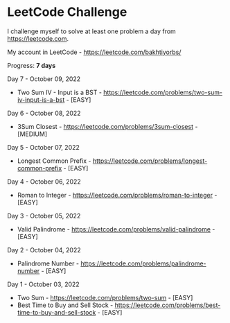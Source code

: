 # LeetCode Challenge
I challenge myself to solve at least one problem a day from https://leetcode.com. 

My account in LeetCode - https://leetcode.com/bakhtiyorbs/ 

Progress: **7 days**

Day 7 - October 09, 2022
  - Two Sum IV - Input is a BST - https://leetcode.com/problems/two-sum-iv-input-is-a-bst - [EASY]

Day 6 - October 08, 2022
  - 3Sum Closest - https://leetcode.com/problems/3sum-closest - [MEDIUM]

Day 5 - October 07, 2022
  - Longest Common Prefix - https://leetcode.com/problems/longest-common-prefix - [EASY]

Day 4 - October 06, 2022
  - Roman to Integer - https://leetcode.com/problems/roman-to-integer - [EASY]

Day 3 - October 05, 2022
  - Valid Palindrome - https://leetcode.com/problems/valid-palindrome - [EASY]

Day 2 - October 04, 2022
  - Palindrome Number - https://leetcode.com/problems/palindrome-number - [EASY]

Day 1 - October 03, 2022 
  - Two Sum - https://leetcode.com/problems/two-sum - [EASY]
  - Best Time to Buy and Sell Stock - https://leetcode.com/problems/best-time-to-buy-and-sell-stock - [EASY]
